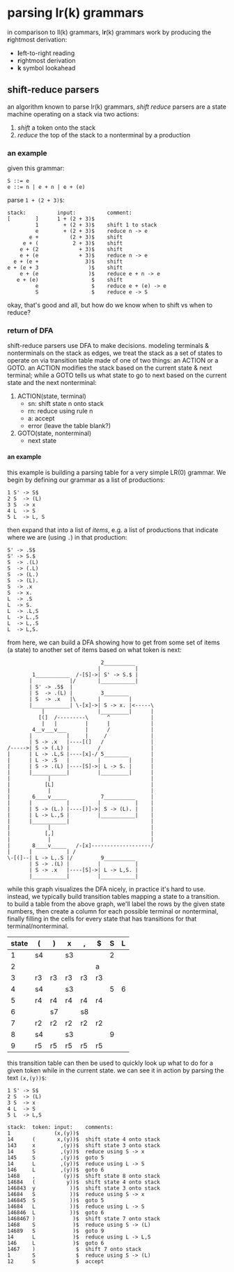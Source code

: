 # parsing lr(k) grammars

in comparison to ll(k) grammars, l**r**(k) grammars work by producing the
**r**ightmost derivation:

- **l**eft-to-right reading
- **r**ightmost derivation
- **k** symbol lookahead

## shift-reduce parsers

an algorithm known to parse lr(k) grammars, _shift reduce_ parsers are a state
machine operating on a stack via two actions:

1. _shift_ a token onto the stack
2. _reduce_ the top of the stack to a nonterminal by a production

### an example

given this grammar:

```
S ::= e
e ::= n | e + n | e + (e)
```

parse `1 + (2 + 3)$`:

```
stack:          input:          comment:
[        ]      1 + (2 + 3)$
         1        + (2 + 3)$    shift 1 to stack
         e        + (2 + 3)$    reduce n -> e
       e +          (2 + 3)$    shift
     e + (           2 + 3)$    shift
    e + (2             + 3)$    shift
    e + (e             + 3)$    reduce n -> e
  e + (e +               3)$    shift
e + (e + 3                )$    shift
    e + (e                )$    reduce e + n -> e
   e + (e)                 $    shift
         e                 $    reduce e + (e) -> e
         S                 $    reduce e -> S
```

okay, that's good and all, but how do we know when to shift vs when to reduce?

### return of DFA

shift-reduce parsers use DFA to make decisions. modeling terminals &
nonterminals on the stack as edges, we treat the stack as a set of states to
operate on via transition table made of one of two things: an ACTION or a GOTO.
an ACTION modifies the stack based on the current state & next terminal; while
a GOTO tells us what state to go to next based on the current state and the
next nonterminal:

1. ACTION(state, terminal)
   - sn: shift state n onto stack
   - rn: reduce using rule n
   - a: accept
   - error (leave the table blank?)
2. GOTO(state, nonterminal)
   - next state

#### an example

this example is building a parsing table for a very simple LR(0) grammar. We
begin by defining our grammar as a list of productions:

```
1 S' -> S$
2 S  -> (L)
3 S  -> x
4 L  -> S
5 L  -> L, S
```

then expand that into a list of _items_, e.g. a list of productions that
indicate where we are (using `.`) in that production:

```
S' -> .S$
S' -> S.$
S  -> .(L)
S  -> (.L)
S  -> (L.)
S  -> (L).
S  -> .x
S  -> x.
L  -> .S
L  -> S.
L  -> .L,S
L  -> L.,S
L  -> L,.S
L  -> L,S.
```

from here, we can build a DFA showing how to get from some set of items (a
state) to another set of items based on what token is next:

```
                              2__________
                             |           |
        1___________  /-[S]->| S' -> S.$ |
       |            |/       |___________|
       | S' -> .S$  |
       | S  -> .(L) |         3________
       | S  -> .x   |\       |         |
       |____________| \-[x]->| S -> x. |<-----\
           |                 |_________|      |
          [(]  /---------\      ^             |
           |   |         |      |             |
        4__v___v___      |      /             |
       |           |     |     /              |
       | S -> .x   |----[(]   /               |
/----->| S -> (.L) |         /                |
|      | L -> .L,S |----[x]-/ 5________       |
|      | L -> .S   |         |         |      |
|      | S -> .(L) |----[S]->| L -> S. |      |
|      |___________|         |_________|      |
|            |                                |
|           [L]                               |
|            |                                |
|       6____v_____           7__________     |
|      |           |         |           |    |
|      | S -> (L.) |----[)]->| S -> (L). |    |
|      | L -> L.,S |         |___________|    |
|      |___________|                          |
|            |                                |
|           [,]                               |
|            |                                |
|       8____v_____   /-[x]-------------------/
|      |           | /
\-[(]--| L -> L,.S |/         9__________
       | S -> .(L) |         |           |
       | S -> .x   |----[S]->| L -> L,S. |
       |___________|         |___________|
```

while this graph visualizes the DFA nicely, in practice it's hard to use.
instead, we typically build transition tables mapping a state to a transition.
to build a table from the above graph, we'll label the rows by the given state
numbers, then create a column for each possible terminal or nonterminal,
finally filling in the cells for every state that has transitions for that
terminal/nonterminal.

| state | (  | )  | x  | ,  | $  | S  | L  |
| ----- | -- | -- | -- | -- | -- | -- | -- |
| 1     | s4 |    | s3 |    |    | 2  |    |
| 2     |    |    |    |    | a  |    |    |
| 3     | r3 | r3 | r3 | r3 | r3 |    |    |
| 4     | s4 |    | s3 |    |    | 5  | 6  |
| 5     | r4 | r4 | r4 | r4 | r4 |    |    |
| 6     |    | s7 |    | s8 |    |    |    |
| 7     | r2 | r2 | r2 | r2 | r2 |    |    |
| 8     | s4 |    | s3 |    |    | 9  |    |
| 9     | r5 | r5 | r5 | r5 | r5 |    |    |

this transition table can then be used to quickly look up what to do for a
given token while in the current state. we can see it in action by parsing the
text `(x,(y))$`:

```
1 S' -> S$
2 S  -> (L)
3 S  -> x
4 L  -> S
5 L  -> L,S

stack:  token: input:    comments:
1              (x,(y))$
14      (       x,(y))$  shift state 4 onto stack
143     x        ,(y))$  shift state 3 onto stack
14      S        ,(y))$  reduce using S -> x
145     S        ,(y))$  goto 5
14      L        ,(y))$  reduce using L -> S
146     L        ,(y))$  goto 6
1468    ,         (y))$  shift state 8 onto stack
14684   (          y))$  shift state 4 onto stack
146843  y           ))$  shift state 3 onto stack
14684   S           ))$  reduce using S -> x
146845  S           ))$  goto 5
14684   L           ))$  reduce using L -> S
146846  L           ))$  goto 6
1468467 )            )$  shift state 7 onto stack
1468    S            )$  reduce using S -> (L)
14689   S            )$  goto 9
14      L            )$  reduce using L -> L,S
146     L            )$  goto 6
1467    )             $  shift 7 onto stack
1       S             $  reduce using S -> (L)
12      S             $  accept
```
